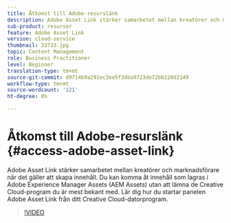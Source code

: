 ```yaml
---
title: Åtkomst till Adobe-resurslänk
description: Adobe Asset Link stärker samarbetet mellan kreatörer och marknadsförare när det gäller att skapa innehåll. Du kan komma åt innehåll som lagras i Adobe Experience Manager Assets (AEM Assets) utan att lämna de Creative Cloud-program du är mest bekant med. Lär dig hur du startar panelen Adobe Asset Link från ditt Creative Cloud-datorprogram.
sub-product: resurser
feature: Adobe Asset Link
version: cloud-service
thumbnail: 33733.jpg
topic: Content Management
role: Business Practitioner
level: Beginner
translation-type: tm+mt
source-git-commit: d9714b9a291ec3ee5f3dba9723de72bb120d2149
workflow-type: tm+mt
source-wordcount: '121'
ht-degree: 0%

---
```



# Åtkomst till Adobe-resurslänk {#access-adobe-asset-link}

Adobe Asset Link stärker samarbetet mellan kreatörer och marknadsförare när det gäller att skapa innehåll. Du kan komma åt innehåll som lagras i Adobe Experience Manager Assets (AEM Assets) utan att lämna de Creative Cloud-program du är mest bekant med. Lär dig hur du startar panelen Adobe Asset Link från ditt Creative Cloud-datorprogram.

>[!VIDEO](https://video.tv.adobe.com/v/33733/?quality=12)
